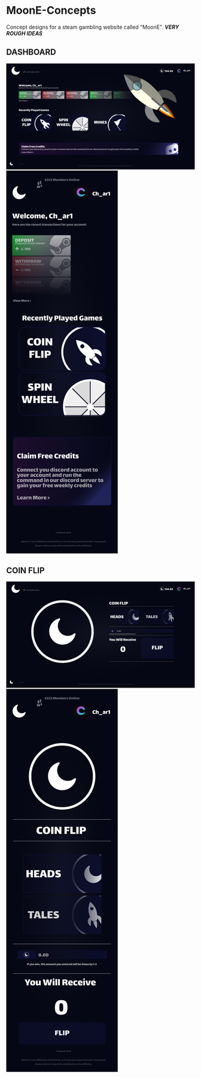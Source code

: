# MoonE-Concepts

Concept designs for a steam gambling website called "MoonE". ***VERY ROUGH IDEAS***

## DASHBOARD
<img src="/image_2024-07-02_002216457.png"/>
<img src="/image_2024-07-02_002300596.png"/>

## COIN FLIP
<img src="/image_2024-07-02_002324724.png"/>
<img src="image_2024-07-02_002341475.png"/>
